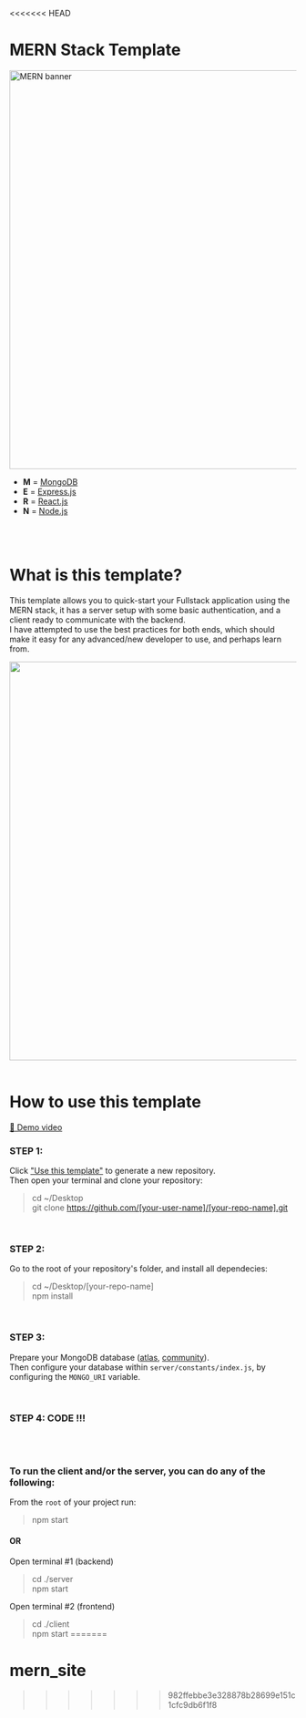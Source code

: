 <<<<<<< HEAD
# MERN Stack Template

<img src='https://github.com/belferink1996/MERN-template/blob/images/images/mern.jpeg' alt='MERN banner' width='700' />

- **M** = [MongoDB](https://www.mongodb.com)
- **E** = [Express.js](https://expressjs.com)
- **R** = [React.js](https://reactjs.org)
- **N** = [Node.js](https://nodejs.org)

<br />
<br />

# What is this template?

This template allows you to quick-start your Fullstack application using the MERN stack, it has a server setup with some basic authentication, and a client ready to communicate with the backend.<br />
I have attempted to use the best practices for both ends, which should make it easy for any advanced/new developer to use, and perhaps learn from.

<img src='https://github.com/belferink1996/MERN-template/blob/images/images/Screen%20Shot%202021-09-29%20at%2011.08.23.png' width='700' />

<br />
<br />

# How to use this template

[📀 Demo video](https://youtu.be/N2pvvkyoS68)

### STEP 1:

Click ["Use this template"](https://github.com/benelferink/MERN-template/generate) to generate a
new repository.<br />
Then open your terminal and clone your repository:

> cd ~/Desktop <br />
> git clone https://github.com/[your-user-name]/[your-repo-name].git

<br />

### STEP 2:

Go to the root of your repository's folder, and install all dependecies:

> cd ~/Desktop/[your-repo-name]<br />
> npm install

<br />

### STEP 3:

Prepare your MongoDB database ([atlas](https://www.mongodb.com/cloud/atlas),
[community](<https://github.com/benelferink/MERN-template/wiki/Install-MongoDB-Community-Server-(MacOS)>)).<br />
Then configure your database within `server/constants/index.js`, by configuring the `MONGO_URI` variable.

<br />

### STEP 4: CODE !!!

<br />
<br />

### To run the client and/or the server, you can do any of the following:

From the `root` of your project run:
> npm start

#### OR

Open terminal #1 (backend)
> cd ./server<br />
> npm start

Open terminal #2 (frontend)
> cd ./client<br />
> npm start
=======
# mern_site
>>>>>>> 982ffebbe3e328878b28699e151c1cfc9db6f1f8
